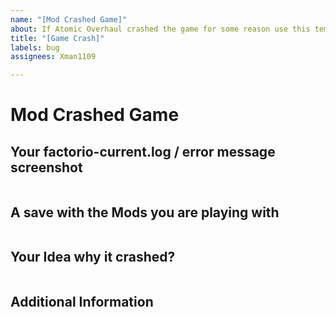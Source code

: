 ```yaml
---
name: "[Mod Crashed Game]"
about: If Atomic Overhaul crashed the game for some reason use this template!
title: "[Game Crash]"
labels: bug
assignees: Xman1109

---
```


# Mod Crashed Game

## Your factorio-current.log / error message screenshot

```

```

## A save with the Mods you are playing with

```

```

## Your Idea why it crashed?

```

```

## Additional Information

```

```
